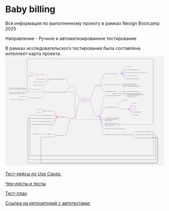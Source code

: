 # Baby billing
Вся информация по выполненному проекту в рамках Nexign Bootcamp 2025

Направление - Ручное и автоматизированное тестирование

В рамках исследовательского тестирования была составлена интеллект-карта проекта:
![Исследовательское тестирование](mind_map.jpg)


[Тест-кейсы по Use Cases:]()


[Чек-листы и тесты]()


[Тест-план]()


[Ссылка на репозиторий с автотестами:]()
